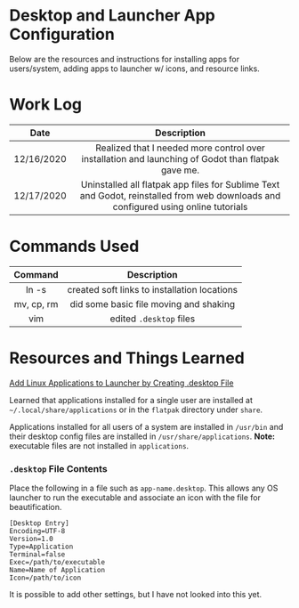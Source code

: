 # Desktop and Launcher App Configuration
Below are the resources and instructions for installing apps for users/system, adding apps to launcher w/ icons, and resource links.

# Work Log
| Date       | Description | 
| :--------: | :---------: |
| 12/16/2020 | Realized that I needed more control over installation and launching of Godot than flatpak gave me. |
| 12/17/2020 | Uninstalled all flatpak app files for Sublime Text and Godot, reinstalled from web downloads and configured using online tutorials |

# Commands Used
| Command    | Description | 
| :--------: | :---------: |
| ln -s      | created soft links to installation locations |
| mv, cp, rm | did some basic file moving and shaking |
| vim		 | edited `.desktop` files |

# Resources and Things Learned
[Add Linux Applications to Launcher by Creating .desktop File](https://technastic.com/add-linux-apps-app-launcher-desktop-file/)

Learned that applications installed for a single user are installed at `~/.local/share/applications` or in the `flatpak` directory under `share`. 

Applications installed for all users of a system are installed in `/usr/bin` and their desktop config files are installed in `/usr/share/applications`. **Note:** executable files are not installed in `applications`.

### `.desktop` File Contents
Place the following in a file such as `app-name.desktop`. This allows any OS launcher to run the executable and associate an icon with the file for beautification.

	[Desktop Entry]
	Encoding=UTF-8
	Version=1.0
	Type=Application
	Terminal=false
	Exec=/path/to/executable
	Name=Name of Application
	Icon=/path/to/icon

It is possible to add other settings, but I have not looked into this yet.